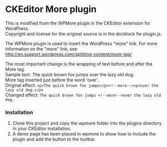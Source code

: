 CKEditor More plugin
====================

This is modified from the WPMore plugin in the CKEditor extension for WordPress.<br />
Copyright and license for the original source is in the docblock for plugin.js.

The WPMore plugin is used to insert the WordPress "more" link. For more information on the
"more" link, see http://en.support.wordpress.com/splitting-content/more-tag/

The most important change is the wrapping of text before and after the More tag.<br />
Sample text: The quick brown fox jumps over the lazy old dog.<br />
More tag inserted just before the word 'over'.<br />
Original effect: ```<p>The quick brown fox jumps</p><!--more--><p>over the lazy old dog.</p>```<br />
Changed effect:  ```The quick brown fox jumps <!--more-->over the lazy old dog.```

### Installation
1. Clone this project and copy the wpmore folder into the plugins directory in your CKEditor installation.
2. A demo page has been placed in wpmore to show how to include the plugin and add the button to the toolbar.